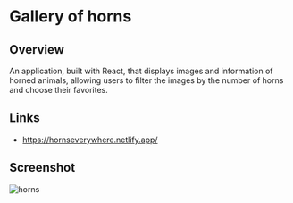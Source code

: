 # Gallery of horns

## Overview

An application, built with React, that displays images and information of horned animals, allowing users to filter the images by the number of horns and choose their favorites.

## Links

* <https://hornseverywhere.netlify.app/>

## Screenshot

![horns](https://github.com/Rapib/gallery-of-horns/assets/120158188/9f1fe408-71d5-43bb-a49c-e462016ccd53)
